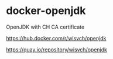 # docker-openjdk
OpenJDK with CH CA certificate

https://hub.docker.com/r/wisvch/openjdk

https://quay.io/repository/wisvch/openjdk
